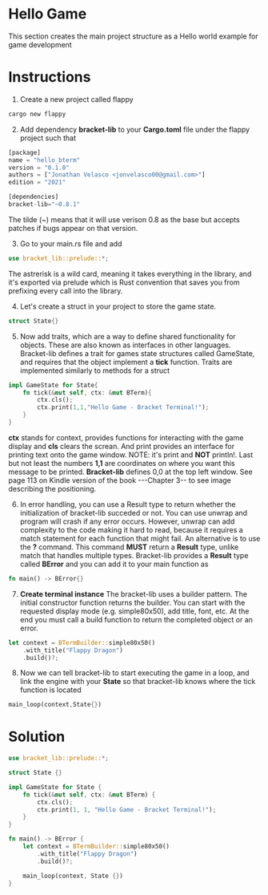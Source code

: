 # Hello Game

This section creates the main project structure as a Hello world example for game development

# Instructions

1. Create a new project called flappy

```bash
cargo new flappy
```

2. Add dependency __bracket-lib__ to your __Cargo.toml__ file under the flappy project such that

```rust
[package]
name = "hello_bterm"
version = "0.1.0"
authors = ["Jonathan Velasco <jonvelasco00@gmail.com>"]
edition = "2021"

[dependencies]
bracket-lib="~0.8.1"
```

The tilde (~) means that it will use verison 0.8 as the base but accepts patches if bugs appear on that version.

3. Go to your main.rs file and add 

```rust
use bracket_lib::prelude::*;
```

The astrerisk is a wild card, meaning it takes everything in the library, and it's exported via prelude which is Rust convention that saves you from prefixing every call into the library.

4. Let's create a struct in your project to store the game state.

```rust
struct State{}
```

5. Now add traits, which are a way to define shared functionality for objects. These are also known as interfaces in other languages. Bracket-lib defines a trait for games state structures called GameState, and requires that the object implement a __tick__ function. Traits are implemented similarly to methods for a struct

```rust
impl GameState for State{
    fn tick(&mut self, ctx: &mut BTerm){
        ctx.cls();
        ctx.print(1,1,"Hello Game - Bracket Terminal!");
    }
}
```
__ctx__ stands for context, provides functions for interacting with the game display and __cls__ clears the screan. And print provides an interface for printing text onto the game window. NOTE: it's print and __NOT__ println!. Last but not least the numbers __1,1__ are coordinates on where you want this message to be printed. __Bracket-lib__ defines 0,0 at the top left window. See page 113 on Kindle version of the book ---Chapter 3-- to see image describing the positioning.

6. In error handling, you can use a Result type to return whether the initialization of bracket-lib succeded or not. You can use unwrap and program will crash if any error occurs. However, unwrap can add complexity to the code making it hard to read, because it requires a match statement for each function that might fail. An alternative is to use the __?__ command. This command __MUST__ return a __Result__ type, unlike match that handles multiple types. Bracket-lib provides a __Result__ type called __BError__ and you can add it to your main function as

```rust
fn main() -> BError{}
```

7. __Create terminal instance__ The bracket-lib uses a builder pattern. The initial constructor function returns the builder. You can start with the requested display mode (e.g. simple80x50), add title, font, etc. At the end you must call a build function to return the completed object or an error.

```rust 
let context = BTermBuilder::simple80x50()
    .with_title("Flappy Dragon")
    .build()?;
```

8. Now we can tell bracket-lib to start executing the game in a loop, and link the engine with your __State__ so that bracket-lib knows where the tick function is located

```rust
main_loop(context,State{})
```

# Solution

```rust
use bracket_lib::prelude::*;

struct State {}

impl GameState for State {
    fn tick(&mut self, ctx: &mut BTerm) {
        ctx.cls();
        ctx.print(1, 1, "Hello Game - Bracket Terminal!");
    }
}

fn main() -> BError {
    let context = BTermBuilder::simple80x50()
        .with_title("Flappy Dragon")
        .build()?;

    main_loop(context, State {})
}

```